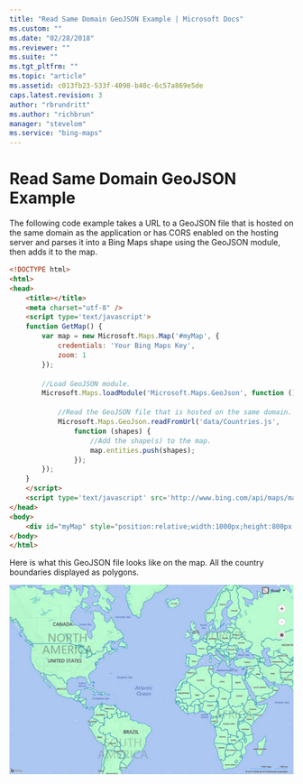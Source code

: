 ```yaml
---
title: "Read Same Domain GeoJSON Example | Microsoft Docs"
ms.custom: ""
ms.date: "02/28/2018"
ms.reviewer: ""
ms.suite: ""
ms.tgt_pltfrm: ""
ms.topic: "article"
ms.assetid: c013fb23-533f-4098-b40c-6c57a869e5de
caps.latest.revision: 3
author: "rbrundritt"
ms.author: "richbrun"
manager: "stevelom"
ms.service: "bing-maps"
---
```

# Read Same Domain GeoJSON Example
The following code example takes a URL to a GeoJSON file that is hosted on the same domain as the application or has CORS enabled on the hosting server and parses it into a Bing Maps shape using the GeoJSON module, then adds it to the map. 

```html
<!DOCTYPE html>
<html>
<head>
    <title></title>
    <meta charset="utf-8" />
	<script type='text/javascript'>
    function GetMap() {
        var map = new Microsoft.Maps.Map('#myMap', {
            credentials: 'Your Bing Maps Key',
            zoom: 1
        });

        //Load GeoJSON module.
        Microsoft.Maps.loadModule('Microsoft.Maps.GeoJson', function () {

            //Read the GeoJSON file that is hosted on the same domain.
            Microsoft.Maps.GeoJson.readFromUrl('data/Countries.js',
                function (shapes) {
                    //Add the shape(s) to the map.
                    map.entities.push(shapes);
                });
        });
    }
    </script>
    <script type='text/javascript' src='http://www.bing.com/api/maps/mapcontrol?callback=GetMap' async defer></script>
</head>
<body>
    <div id="myMap" style="position:relative;width:1000px;height:800px;"></div>
</body>
</html>
```

Here is what this GeoJSON file looks like on the map. All the country boundaries displayed as polygons.

![Read GeoJSON on a Map](../../media/bmv8-readsamedomaingeojsonexample-map.png)
